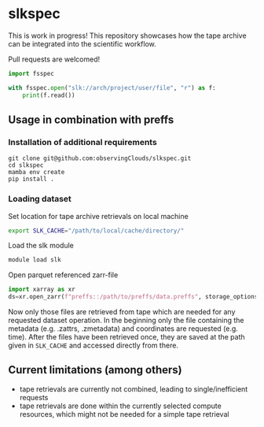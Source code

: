# slkspec

This is work in progress! This repository showcases how the tape archive can be integrated into the scientific workflow.

Pull requests are welcomed!

```python
import fsspec

with fsspec.open("slk://arch/project/user/file", "r") as f:
    print(f.read())
```

## Usage in combination with preffs
### Installation of additional requirements
```
git clone git@github.com:observingClouds/slkspec.git
cd slkspec
mamba env create
pip install .
```

### Loading dataset

Set location for tape archive retrievals on local machine
```bash
export SLK_CACHE="/path/to/local/cache/directory/"
```
Load the slk module
```bash
module load slk
```

Open parquet referenced zarr-file
```python
import xarray as xr
ds=xr.open_zarr(f"preffs::/path/to/preffs/data.preffs", storage_options={"preffs":{"prefix":"slk:///arch/<project>/<user>/slk/archive/prefix/"}
```
Now only those files are retrieved from tape which are needed for any requested dataset operation. In the beginning only the file containing the metadata (e.g. .zattrs, .zmetadata) and coordinates are requested (e.g. time). After the files have been retrieved once, they are saved at the path given in `SLK_CACHE` and accessed directly from there.

## Current limitations (among others)
- tape retrievals are currently not combined, leading to single/inefficient requests
- tape retrievals are done within the currently selected compute resources, which might not be needed for a simple tape retrieval
